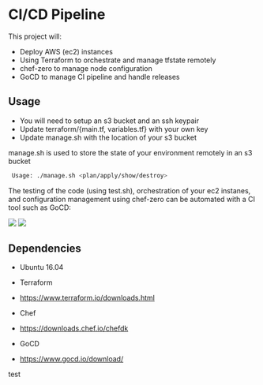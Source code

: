# CI/CD Pipeline

This project will:

 - Deploy AWS (ec2) instances
 - Using Terraform to orchestrate and manage tfstate remotely
 - chef-zero to manage node configuration
 - GoCD to manage CI pipeline and handle releases


## Usage

- You will need to setup an s3 bucket and an ssh keypair
 - Update terraform/{main.tf, variables.tf} with your own key
 - Update manage.sh with the location of your s3 bucket

manage.sh is used to store the state of your environment remotely in an s3 bucket

```bash
 Usage: ./manage.sh <plan/apply/show/destroy>
```

The testing of the code (using test.sh), orchestration of your ec2 instanes, and
configuration management using chef-zero can be automated with a CI tool such as GoCD:

<img src="https://github.com/joewww/ci-cd/blob/master/docs/pipeline.png">

<img src="https://github.com/joewww/ci-cd/blob/master/docs/pipeline-config.png">


## Dependencies

- Ubuntu 16.04

- Terraform
 - https://www.terraform.io/downloads.html

- Chef
 - https://downloads.chef.io/chefdk

- GoCD
 - https://www.gocd.io/download/

test
